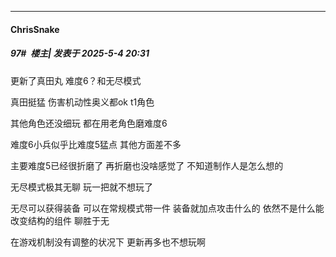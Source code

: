 ﻿
*****

####  ChrisSnake  
##### 97#         楼主| 发表于 2025-5-4 20:31

更新了真田丸 难度6？和无尽模式

真田挺猛 伤害机动性奥义都ok t1角色

其他角色还没细玩 都在用老角色磨难度6

难度6小兵似乎比难度5猛点 其他方面差不多 

主要难度5已经很折磨了 再折磨也没啥感觉了 不知道制作人是怎么想的

无尽模式极其无聊 玩一把就不想玩了

无尽可以获得装备 可以在常规模式带一件 装备就加点攻击什么的 依然不是什么能改变结构的组件 聊胜于无

在游戏机制没有调整的状况下 更新再多也不想玩啊

